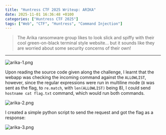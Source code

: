 ```yaml
---
title: "Huntress CTF 2025 Writeup: ARIKA"
date: 2025-11-01 16:36:48 +0100
categories: ["Huntress CTF 2025"]
tags: ["Web", "CTF", "Huntress", "Command Injection"]
---
```


>The Arika ransomware group likes to look slick and spiffy with their cool green-on-black terminal style website... but it sounds like they are worried about some security concerns of their own!
---

![arika-1.png](https://raw.githubusercontent.com/AbdulRKB/img/refs/heads/main/Huntress%20CTF%202025/arika-1.png)

Upon reading the source code given along the challenge, I learnt that the webapp was checking the incoming command against the `ALLOWLIST`, however, since the regular expressions were run in multiline mode (`8` was sent as the flag, to `re.match`, with `len(ALLOWLIST)` being 8), I could send `hostname
cat flag.txt` command, which would run both commands.

![arika-2.png](https://raw.githubusercontent.com/AbdulRKB/img/refs/heads/main/Huntress%20CTF%202025/arika-2.png)

I created a simple python script to send the request and got the flag as a response:

![arika-3.png](https://raw.githubusercontent.com/AbdulRKB/img/refs/heads/main/Huntress%20CTF%202025/arika-3.png)


